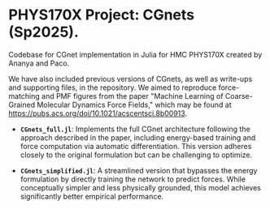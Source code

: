 # PHYS170X Project: CGnets (Sp2025).
Codebase for CGnet implementation in Julia for HMC PHYS170X created by Ananya and Paco. 

We have also included previous versions of CGnets, as well as write-ups and supporting files, in the repository. We aimed to reproduce force-matching and PMF figures from the paper "Machine Learning of Coarse-Grained Molecular Dynamics Force Fields," which may be found at https://pubs.acs.org/doi/10.1021/acscentsci.8b00913.

* **`CGnets_full.jl`**: Implements the full CGnet architecture following the approach described in the paper, including energy-based training and force computation via automatic differentiation. This version adheres closely to the original formulation but can be challenging to optimize.

* **`CGnets_simplified.jl`**: A streamlined version that bypasses the energy formulation by directly training the network to predict forces. While conceptually simpler and less physically grounded, this model achieves significantly better empirical performance.
